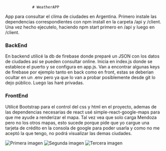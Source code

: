                 # WeatherAPP

App para consultar el clima de ciudades en Argentina.
Primero instale las dependencias correspondientes con npm install en la carpeta /api y /client. Una vez hecho ejecutelo, haciendo npm start primero en /api y luego en /client.

### BackEnd

En backend utilicé la db de firebase donde preparé un JSON con los datos de ciudades así se pueden consultar online. Inicia en index.js donde se establece el puerto y se configura en app.js.
Van a encontrar algunas keys de firebase por ejemplo tanto en back como en front, estas se deberian ocultar en un .env pero ya que lo van a probar posiblemente desde git lo dejo público. Luego las haré privadas.

### FrontEnd

Utilicé Bootstrap para el control del css y html en el proyecto, ademas de las dependencias necesarias de react usé simple-react-google-maps para que me ayude a renderizar el mapa.
Tal vez vea que solo carga Mendoza pero no los otros mapas, esto sucede porque pide que yo cargue una tarjeta de crédito en la consola de google para poder usarla y como no me aceptó la que tengo, no podrá visualizar las demas ciudades.

<img src='./src/images/1.png' alt="Primera imagen"></img>
<img src='./src/images/2.png' alt="Segunda imagen"></img>
<img src='./src/images/3.png' alt="Tercera imagen"></img>
